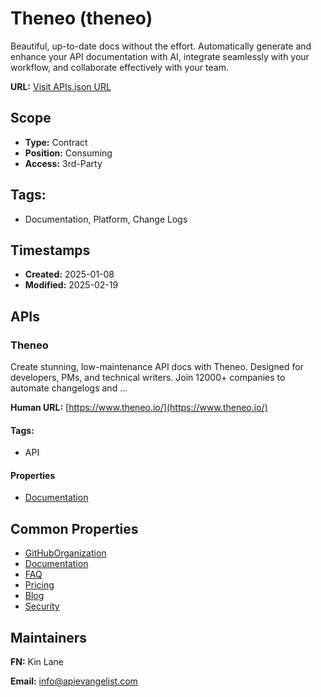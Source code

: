 # Theneo (theneo)
Beautiful, up-to-date docs without the effort. Automatically generate and enhance your API documentation with AI, integrate seamlessly with your workflow, and collaborate effectively with your team.

**URL:** [Visit APIs.json URL](https://raw.githubusercontent.com/api-evangelist/theneo/refs/heads/main/apis.yml)

## Scope

- **Type:** Contract 
- **Position:** Consuming 
- **Access:** 3rd-Party 

## Tags:

 - Documentation, Platform, Change Logs

## Timestamps

- **Created:** 2025-01-08 
- **Modified:** 2025-02-19 

## APIs

### Theneo
Create stunning, low-maintenance API docs with Theneo. Designed for developers, PMs, and technical writers. Join 12000+ companies to automate changelogs and ...

**Human URL:** [https://www.theneo.io/](https://www.theneo.io/)


#### Tags:

 - API

#### Properties

- [Documentation](https://www.theneo.io/)

## Common Properties

- [GitHubOrganization](https://github.com/Theneo-Inc)
- [Documentation](https://app.theneo.io/theneo/quickstart/theneo-quickstart-guide)
- [FAQ](https://app.theneo.io/theneo/quickstart/faq-2)
- [Pricing](https://www.theneo.io/pricing)
- [Blog](https://www.theneo.io/blog)
- [Security](https://www.theneo.io/security)

## Maintainers

**FN:** Kin Lane

**Email:** info@apievangelist.com

